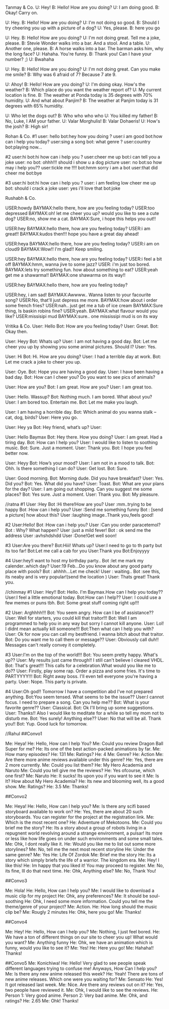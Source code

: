 Tanmay & Co.
U: Hey!
B: Hello! How are you doing?
U: I am doing good.
B: Okay! Carry on.

U: Hey.
B: Hello! How are you doing?
U: I'm not doing so good.
B: Should I try cheering you up with a picture of a dog?
U: Yes, please.
B: here you go

U: Hey.
B: Hello! How are you doing?
U: I'm not doing great. Tell me a joke, please.
B: Stevie Wonder walks into a bar. And a stool. And a table.
U: Another one, please.
B: A horse walks into a bar. The barman asks him, why the long face?
U: Hahaha. You're funny.
B: Thank you! Can I have your number? ;)
U: Bwahaha

U: Hey.
B: Hello! How are you doing?
U: I'm not doing great. Can you make me smile?
B: Why was 6 afraid of 7? Because 7 ate 9.

U: Ahoy!
B: Hello! How are you doing?
U: I'm doing okay. How's the weather?
B: Which place do you want the weather report of?
U: My current location is fine.
B: The weather at Ponda today is 35 degrees with 70% humidity.
U: And what about Panjim?
B: The weather at Panjim today is 31 degrees with 65% humidity.

U: Who let the dogs out?
B: Who who who who
U: You killed my father!
B: No, Luke, I AM your father.
U: Valar Morghulis!
B: Valar Dohaeris!
U: How's the josh?
B: High sir!

Rohan & Co.
#1
user: hello
bot:hey how you doing ?
user:i am good 
bot:how can i help you today? 
user:sing a song 
bot: what genre ?
user:country 
bot:playing now...

#2
user:hi 
bot:hi how can i help you ?
user:cheer me up
bot:i can tell you a joke 
user: no
bot: ohhh!!! should i show u a dog picture
user: no
bot:so how may i help you??
user:tickle me !!!! 
bot:hmm sorry i am a bot
user:that did cheer me 
bot:bye


#3
user:hi 
bot:hi how can i help you ?
user: i am feeling low cheer me up
bot: should i crack a joke
user: yes i'll love that
bot:joke


Rushabh & Co.

USER:howdy
BAYMAX:hello there, how are you feeling today?
USER:too depressed
BAYMAX:oh! let me cheer you up? would you like to see a cute dog?
USER:no, show me a cat.
BAYMAX:Sure, i hope this helps you out!!

USER:hey
BAYMAX:hello there, how are you feeling today?
USER:i am great!!
BAYMAX:kudos then!!! hope you have a great day ahead!

USER:heya
BAYMAX:hello there, how are you feeling today?
USER:i am on cloud9
BAYMAX:Wow!! I'm glad!! Keep smiling.

USER:hey
BAYMAX:hello there, how are you feeling today?
USER:i feel a bit off
BAYMAX:hmm, wanna jive to some jazz?
USER: i'm just too bored.
BAYMAX:lets try something fun. how about something to eat?
USER:yeah get me a shawarma!!
BAYMAX:one shawarma on its way!!


USER:hey
BAYMAX:hello there, how are you feeling today?


USER:hey, i am sad!
BAYMAX:Awwww.. Wanna listen to your facourite song?
USER:No, that'll just depress me more.
BAYMAX:how about i order some french fries?
USER:nah.. just get me a tub of ice cream
BAYMAX:Sure thing, Is baskin robins fine?
USER:yeah.
BAYMAX:what flavour would you like?
USER:missisipi mud
BAYMAX:sure.. one mississipi mud is on its way


Vritika & Co.
User: Hello
Bot: How are you feeling today?
User: Great.
Bot: Okay then.

User: Heyy
Bot: Whats up?
User: I am not having a good day.
Bot: Let me cheer you up by showing you some animal pictures. Should I?
User: Yes.

User: Hi
Bot: Hi. How are you doing?
User: I had a terrible day at work.
Bot: Let me crack a joke to cheer you up.

User: Oye.
Bot: Hope you are having a good day.
User: I have been having a bad day.
Bot: How can I cheer you? Do you want to see pics of animals?

User: How are you?
Bot: I am great. How are you?
User: I am great too.

User: Hello. Wassup?
Bot: Nothing much. I am bored. What about you?
User: I am bored too. Entertain me.
Bot: Let me make you laugh.

User: I am having a horrible day.
Bot: Which animal do you wanna stalk – cat, dog, birds?
User: Here you go.

User: Hey ya
Bot: Hey friend, what’s up?
User:

User: Hello Baymax
Bot: Hey there. How you doing?
User: I am great. Had a tiring day.
Bot: How can I help you?
User: I would like to listen to soothing music.
Bot: Sure. Just a moment.
User: Thank you.
Bot: I hope you feel better now.

User: Heyy
Bot: How’s your mood?
User: I am not in a mood to talk.
Bot: Ohh. Is there something I can do?
User: Get lost.
Bot: Sure.

User: Good morning. 
Bot: Morning dude. Did you have breakfast?
User: Yes. Did you?
Bot: Yes. What did you have?
User: Toast.
Bot: What are your plans for the day?
User: I am going out shopping. Can you suggest me some places?
Bot: Yes sure. Just a moment. 
User: Thank you.
Bot: My pleasure.

//ratna
#1
User :Hey
Bot :Hi there!How are you?
User :mm..trying to be happy
Bot :How can i help you?
User :Send me something funny
Bot : [send a picture] how about this?
User :laughing image..Thank you,feels good!


#2
User:Hello!
Bot :How can i help you?
User :Can you order paracetemol?
Bot : Why? What happen?
User :just a mild fever!
Bot : ok send me the address
User :avhshdshdd
User :Done!Get well soon!

#3
User:Are you there?
Bot:Hiii! Whats up?
User:I need to go to th party but its too far!
Bot:Let me call a cab for you
User:Thank you
Bot:Enjoyyyy

#4
User:hey!I want to host my birthday party..
Bot :let me mark my calender..which day?
User:19 Feb...Do you know about any good party place with pools?
Bot : ahhhh...Let me check!
User : waiting..
Bot :see this, its neaby and is very popular!(send the location )
User: Thats great! Thank you.

//chinmay
#1
User: Hey!!
Bot: Hello. I'm Baymax.How can I help you today??
User:I feel a little emotional today.
Bot:How can I help??
User: I could use a few memes or puns tbh.
Bot: Some great stuff coming right up!!!

#2
User: Arghhhh!!!
Bot: You seem angry. How can I be of assistance??
User: Well for starters, you could kill that traitor!!!
Bot: Well I am programmed to help you in any way but sorry I cannot kill anyone.
User: Lol! I didnt mean actually kill someone!!!
Bot:Then what can I help you with?
User: Ok for now you can call my bestfriend. I wanna bitch about that traitor.
Bot: Do you want me to call them or message??
User: Obviously call duh!! Messages can't really convey it completely.

#3
User:I'm on the top of the world!!!
Bot: You seem pretty happy. What's up??
User: My results just came through!! I still can't believe I cleared VHDL.
Bot: That's great!!! This calls for a celebration.What would you like me to do??
User: Firstly, play some rap. Order a pizza and some fries. It's time to PARTYYYY!!!
Bot: Right away boss. I'll even tell everyone you're having a party.
User: Nope. This party is private.

#4
User:Oh god!! Tomorrow I have a competition abd I've not prepared anything.
Bot:You seem tensed. What seems to be the issue??
User:I cannot focus. I need to prepare a song. Can you help me??
Bot: What is your favorite genre??
User: Classical.
Bot: Ok I'll bring up some suggestions.
User: Thanks!! Also I would like to meditate for a while so tell my mom not to disturb me.
Bot: Yes surely! Anything else??
User: No that will be all. Thank you!!
Bot: Yup. Good luck for tomorrow.

//Rahul
##Convo1

Me: Heya!
He: Hello, How can I help You?
Me: Could you review Dragon Ball Super for me?
He: Its one of the best action-packed animations by far.
Me: How many episodes?
He: 131
Me: Ratings?
He: 4
Me: Genre?
He: Action
Me: Are there more anime reviews available under this genre?
He: Yes, there are 2 more currently.
Me: Could you list them?
He: My Hero Academia and Naruto
Me: Could you tell give me the reviews?
He: Yes ofcourse, which one first?
Me: Naruto
He: It sucks! Its upon you if you want to see it
Me: Is It? How about My Hero Academia?
He: Its new and blooming well, its a good show.
Me: Ratings?
He: 3.5
Me: Thanks! 



##Convo2

Me: Heya!
He: Hello, How can I help you?
Me: Is there any scifi based storyboard available to work on?
He: Yes, there are about 20 such storyboards. You can register for the project at the registration link.
Me: Which is the most recent one?
He: Adventure of Mekotoons.
Me: Could you brief me the story?
He: Its a story about a group of robots living in a repugnent world revolving around a strange environment, a pulsar! Its more or less like how life goes on under such environments
	and some small tales.
Me: Ohk, I dont really like it.
He: Would you like me to list out some more storylines?
Me: No, tell me the next most recent storyline
He: Under the same genre?
Me: Yes
He: Life Of Zordok
Me: Brief me the story
He: Its a story which simply briefs the life of a warrior. The kingdom era.
Me: Hey! I like this!
He: Im happy that you liked it! You may proceed to register.
Me: No, its fine, Ill do that next time.
He: Ohk, Anything else?
Me: No, Thank You!



##Convo3

Me: Hola!
He: Hello, How can I help you?
Me: I would like to download a music clip for my project
He: Ohk, any preferences?
Me: It should be soul-soothing
He: Ohk, I need some more information. Could you tell me the theme/genre of your project?
Me: Action.
He: How long should the music clip be?
Me: Rougly 2 minutes
He: Ohk, here you go!
Me: Thanks!



##Convo4

Me: Hey!
He: Hello, How can I help you?
Me: Nothing, I just feel bored.
He: We have a ton of different things on our site to cheer you up! What would you want?
Me: Anything funny
He: Ohk, we have an animation which is funny, would you like to see it?
Me: Yes!
He: Here you go!
Me: Hahaha!! Thanks!



##Convo5
Me: Konichiwa!
He: Hello! Very glad to see people speak different languages trying to confuse me! Anyways, How Can I help you?
Me: Is there any new anime released this week?
He: Yeah! There are tons of new anime releases. Which one were you waiting for?
Me: Sensato
He: Yes! It got released last week.
Me: Nice. Are there any reviews out on it?
He: Yes, two people have reviewed it.
Me: Ohk, I would like to see the reviews.
He: Person 1: Very good anime. Person 2: Very bad anime.
Me: Ohk, and ratings?
He: 2.65 
Me: Ohk! Thanks! 














